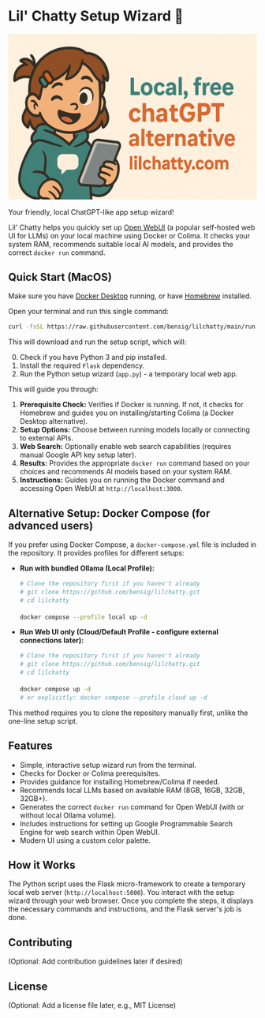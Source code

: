 # Lil' Chatty Setup Wizard 🚀

[![Lil' Chatty OG Image](static/images/lilchatty-og.png)](https://lilchatty.com/)

Your friendly, local ChatGPT-like app setup wizard!

Lil' Chatty helps you quickly set up [Open WebUI](https://github.com/open-webui/open-webui) (a popular self-hosted web UI for LLMs) on your local machine using Docker or Colima. It checks your system RAM, recommends suitable local AI models, and provides the correct `docker run` command.

## Quick Start (MacOS)

Make sure you have [Docker Desktop](https://www.docker.com/products/docker-desktop/) running, or have [Homebrew](https://brew.sh/) installed.

Open your terminal and run this single command:

```bash
curl -fsSL https://raw.githubusercontent.com/bensig/lilchatty/main/run.sh | bash
```

This will download and run the setup script, which will:

0.  Check if you have Python 3 and pip installed.
1.  Install the required `Flask` dependency.
2.  Run the Python setup wizard (`app.py`) - a temporary local web app.

This will guide you through:

1.  **Prerequisite Check:** Verifies if Docker is running. If not, it checks for Homebrew and guides you on installing/starting Colima (a Docker Desktop alternative).
2.  **Setup Options:** Choose between running models locally or connecting to external APIs.
3.  **Web Search:** Optionally enable web search capabilities (requires manual Google API key setup later).
4.  **Results:** Provides the appropriate `docker run` command based on your choices and recommends AI models based on your system RAM.
5.  **Instructions:** Guides you on running the Docker command and accessing Open WebUI at `http://localhost:3000`.

## Alternative Setup: Docker Compose (for advanced users)

If you prefer using Docker Compose, a `docker-compose.yml` file is included in the repository. It provides profiles for different setups:

*   **Run with bundled Ollama (Local Profile):**
    ```bash
    # Clone the repository first if you haven't already
    # git clone https://github.com/bensig/lilchatty.git
    # cd lilchatty

    docker compose --profile local up -d
    ```
*   **Run Web UI only (Cloud/Default Profile - configure external connections later):**
    ```bash
    # Clone the repository first if you haven't already
    # git clone https://github.com/bensig/lilchatty.git
    # cd lilchatty

    docker compose up -d
    # or explicitly: docker compose --profile cloud up -d
    ```

This method requires you to clone the repository manually first, unlike the one-line setup script.

## Features

*   Simple, interactive setup wizard run from the terminal.
*   Checks for Docker or Colima prerequisites.
*   Provides guidance for installing Homebrew/Colima if needed.
*   Recommends local LLMs based on available RAM (8GB, 16GB, 32GB, 32GB+).
*   Generates the correct `docker run` command for Open WebUI (with or without local Ollama volume).
*   Includes instructions for setting up Google Programmable Search Engine for web search within Open WebUI.
*   Modern UI using a custom color palette.

## How it Works

The Python script uses the Flask micro-framework to create a temporary local web server (`http://localhost:5000`). You interact with the setup wizard through your web browser. Once you complete the steps, it displays the necessary commands and instructions, and the Flask server's job is done.

## Contributing

(Optional: Add contribution guidelines later if desired)

## License

(Optional: Add a license file later, e.g., MIT License) 